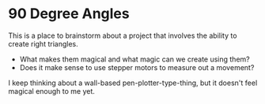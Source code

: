 # 90 Degree Angles

This is a place to brainstorm about a project that involves the ability to create right triangles.

* What makes them magical and what magic can we create using them? 
* Does it make sense to use stepper motors to measure out a movement?

I keep thinking about a wall-based pen-plotter-type-thing, but it doesn't feel magical enough to me yet.
